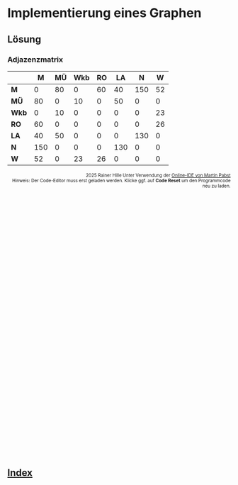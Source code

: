   <meta charset="utf-8" />
  <title>Informatik</title>
  <link rel="stylesheet" href="https://Hi2272.github.io/StyleMD.css">
 
# Implementierung eines Graphen
## Lösung
### Adjazenzmatrix
   ||M|MÜ|Wkb|RO|LA|N|W|
   |---|---|---|---|---|---|---|---|
   |**M**| 0| 80| 0| 60| 40| 150| 52 |
   |**MÜ**| 80| 0| 10| 0| 50| 0| 0 |
   |**Wkb**| 0| 10| 0| 0| 0| 0| 23 |
   |**RO**| 60| 0| 0| 0| 0| 0| 26 |
   |**LA**| 40| 50| 0| 0| 0| 130| 0 |
   |**N**| 150| 0| 0| 0| 130| 0| 0 |
   |**W**| 52| 0| 23| 26| 0| 0| 0 |
   
<div id="quelle" style="font-size: x-small; text-align: right;">
    2025 Rainer Hille  Unter Verwendung der  <a href='https://www.online-ide.de/'>Online-IDE von Martin Pabst</a><br>Hinweis: Der Code-Editor muss erst geladen werden. Klicke ggf. auf <b>Code Reset</b> um den Programmcode neu zu laden.

  </div>
  
  <section>
    <iframe
    srcdoc="<script>window.jo_doc = window.frameElement.textContent;</script><script src='https://Hi2272.github.io/include/js/includeide/includeIDE.js'></script>"
    width="100%" height="600" frameborder="0">
    {'id': 'Java', 'speed': 2000, 
    'withBottomPanel': true ,'withPCode': false ,'withConsole': true ,
    'withFileList': true ,'withErrorList': true}
    <script id="javaCode" type="plain/text" title="Graph.java" src="Graph.java"></script>
    <script id="javaCode" type="plain/text" title="Knoten.java" src="Knoten.java"></script>
    <script id="javaCode" type="plain/text" title="Main.java" src="Main.java"></script>
  </script>
   </iframe>
</section>

## [Index](../../index.html)

